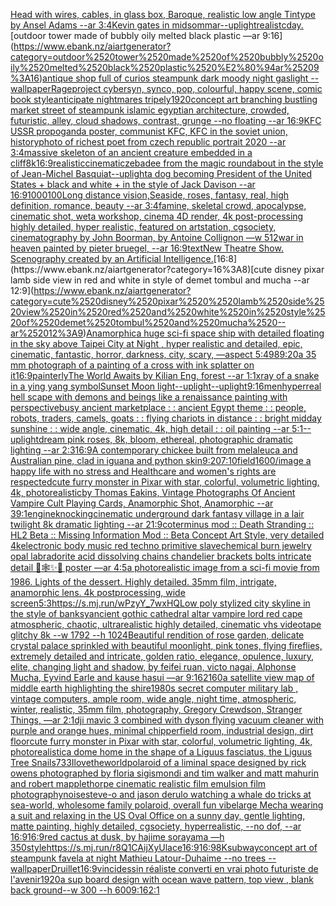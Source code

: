 [Head with wires, cables, in glass box, Baroque,  realistic low angle Tintype by Ansel Adams  --ar 3:4](https://www.ebank.nz/aiartgenerator?category=Head%2520with%2520wires%2C%2520cables%2C%2520in%2520glass%2520box%2C%2520Baroque%2C%2520%2520realistic%2520low%2520angle%2520Tintype%2520by%2520Ansel%2520Adams%2520%2520--ar%25203%3A4)[Kevin gates in midsommar](https://www.ebank.nz/aiartgenerator?category=Kevin%2520gates%2520in%2520midsommar)[--uplight](https://www.ebank.nz/aiartgenerator?category=--uplight)[realistc](https://www.ebank.nz/aiartgenerator?category=realistc)[day.](https://www.ebank.nz/aiartgenerator?category=day.)[outdoor tower made of bubbly oily melted black plastic —ar 9:16](https://www.ebank.nz/aiartgenerator?category=outdoor%2520tower%2520made%2520of%2520bubbly%2520oily%2520melted%2520black%2520plastic%2520%E2%80%94ar%25209%3A16)[antique shop full of curios steampunk dark moody night gaslight --wallpaper](https://www.ebank.nz/aiartgenerator?category=antique%2520shop%2520full%2520of%2520curios%2520steampunk%2520dark%2520moody%2520night%2520gaslight%2520--wallpaper)[Rage](https://www.ebank.nz/aiartgenerator?category=Rage)[project cybersyn, synco, pop, colourful, happy scene, comic book style](https://www.ebank.nz/aiartgenerator?category=project%2520cybersyn%2C%2520synco%2C%2520pop%2C%2520colourful%2C%2520happy%2520scene%2C%2520comic%2520book%2520style)[anticipate nightmares tripely](https://www.ebank.nz/aiartgenerator?category=anticipate%2520nightmares%2520tripely)[1920](https://www.ebank.nz/aiartgenerator?category=1920)[concept art branching bustling market street of steampunk islamic egyptian architecture, crowded, futuristic, alley, cloud shadows, contrast, grunge --no floating --ar 16:9](https://www.ebank.nz/aiartgenerator?category=concept%2520art%2520branching%2520bustling%2520market%2520street%2520of%2520steampunk%2520islamic%2520egyptian%2520architecture%2C%2520crowded%2C%2520futuristic%2C%2520alley%2C%2520cloud%2520shadows%2C%2520contrast%2C%2520grunge%2520--no%2520floating%2520--ar%252016%3A9)[KFC USSR propoganda poster, communist KFC, KFC in the soviet union, history](https://www.ebank.nz/aiartgenerator?category=KFC%2520USSR%2520propoganda%2520poster%2C%2520communist%2520KFC%2C%2520KFC%2520in%2520the%2520soviet%2520union%2C%2520history)[photo of richest poet from czech republic portrait 2020 --ar 3:4](https://www.ebank.nz/aiartgenerator?category=photo%2520of%2520richest%2520poet%2520from%2520czech%2520republic%2520portrait%25202020%2520--ar%25203%3A4)[massive skeleton of an ancient creature embedded in a cliff](https://www.ebank.nz/aiartgenerator?category=massive%2520skeleton%2520of%2520an%2520ancient%2520creature%2520embedded%2520in%2520a%2520cliff)[8k](https://www.ebank.nz/aiartgenerator?category=8k)[16:9](https://www.ebank.nz/aiartgenerator?category=16%3A9)[realistic](https://www.ebank.nz/aiartgenerator?category=realistic)[cinematic](https://www.ebank.nz/aiartgenerator?category=cinematic)[zebadee from the magic roundabout in the style of Jean-Michel Basquiat](https://www.ebank.nz/aiartgenerator?category=zebadee%2520from%2520the%2520magic%2520roundabout%2520in%2520the%2520style%2520of%2520Jean-Michel%2520Basquiat)[--uplight](https://www.ebank.nz/aiartgenerator?category=--uplight)[a dog becoming President of the United States + black and white + in the style of Jack Davison --ar 16:9](https://www.ebank.nz/aiartgenerator?category=a%2520dog%2520becoming%2520President%2520of%2520the%2520United%2520States%2520%2B%2520black%2520and%2520white%2520%2B%2520in%2520the%2520style%2520of%2520Jack%2520Davison%2520--ar%252016%3A9)[1000100](https://www.ebank.nz/aiartgenerator?category=1000100)[Long distance vision,Seaside, roses, fantasy, real, high definition, romance, beauty --ar 3:4](https://www.ebank.nz/aiartgenerator?category=Long%2520distance%2520vision%2CSeaside%2C%2520roses%2C%2520fantasy%2C%2520real%2C%2520high%2520definition%2C%2520romance%2C%2520beauty%2520--ar%25203%3A4)[famine, skeletal crowd, apocalypse, cinematic shot, weta workshop, cinema 4D render, 4k post-processing highly detailed, hyper realistic, featured on artstation, cgsociety, cinematography by John Boorman, by Antoine Collignon —w 512](https://www.ebank.nz/aiartgenerator?category=famine%2C%2520skeletal%2520crowd%2C%2520apocalypse%2C%2520cinematic%2520shot%2C%2520weta%2520workshop%2C%2520cinema%25204D%2520render%2C%25204k%2520post-processing%2520highly%2520detailed%2C%2520hyper%2520realistic%2C%2520featured%2520on%2520artstation%2C%2520cgsociety%2C%2520cinematography%2520by%2520John%2520Boorman%2C%2520by%2520Antoine%2520Collignon%2520%E2%80%94w%2520512)[war in heaven painted by pieter bruegel, --ar 16:9](https://www.ebank.nz/aiartgenerator?category=war%2520in%2520heaven%2520painted%2520by%2520pieter%2520bruegel%2C%2520--ar%252016%3A9)[text](https://www.ebank.nz/aiartgenerator?category=text)[New Theatre Show. Scenography created by an Artificial Intelligence.](https://www.ebank.nz/aiartgenerator?category=New%2520Theatre%2520Show.%2520Scenography%2520created%2520by%2520an%2520Artificial%2520Intelligence.)[16:8](https://www.ebank.nz/aiartgenerator?category=16%3A8)[cute disney pixar  lamb side view in red and white in style of demet tombul and mucha --ar 12:9](https://www.ebank.nz/aiartgenerator?category=cute%2520disney%2520pixar%2520%2520lamb%2520side%2520view%2520in%2520red%2520and%2520white%2520in%2520style%2520of%2520demet%2520tombul%2520and%2520mucha%2520--ar%252012%3A9)[Anamorphic](https://www.ebank.nz/aiartgenerator?category=Anamorphic)[a huge sci-fi space ship with detailed floating in the sky above Taipei City at Night , hyper realistic and detailed, epic, cinematic, fantastic, horror, darkness, city, scary, —aspect 5:4](https://www.ebank.nz/aiartgenerator?category=a%2520huge%2520sci-fi%2520space%2520ship%2520with%2520detailed%2520floating%2520in%2520the%2520sky%2520above%2520Taipei%2520City%2520at%2520Night%2520%2C%2520hyper%2520realistic%2520and%2520detailed%2C%2520epic%2C%2520cinematic%2C%2520fantastic%2C%2520horror%2C%2520darkness%2C%2520city%2C%2520scary%2C%2520%E2%80%94aspect%25205%3A4)[98](https://www.ebank.nz/aiartgenerator?category=98)[9:20](https://www.ebank.nz/aiartgenerator?category=9%3A20)[a 35 mm photograph of a painting of a cross with ink splatter on it](https://www.ebank.nz/aiartgenerator?category=a%252035%2520mm%2520photograph%2520of%2520a%2520painting%2520of%2520a%2520cross%2520with%2520ink%2520splatter%2520on%2520it)[16:9](https://www.ebank.nz/aiartgenerator?category=16%3A9)[painterly](https://www.ebank.nz/aiartgenerator?category=painterly)[The World Awaits by Kilian Eng, forest --ar 1:1](https://www.ebank.nz/aiartgenerator?category=The%2520World%2520Awaits%2520by%2520Kilian%2520Eng%2C%2520forest%2520--ar%25201%3A1)[xray of a snake in a ying yang symbol](https://www.ebank.nz/aiartgenerator?category=xray%2520of%2520a%2520snake%2520in%2520a%2520ying%2520yang%2520symbol)[Sunset Moon light](https://www.ebank.nz/aiartgenerator?category=Sunset%2520Moon%2520light)[--uplight](https://www.ebank.nz/aiartgenerator?category=--uplight)[--uplight](https://www.ebank.nz/aiartgenerator?category=--uplight)[9:16](https://www.ebank.nz/aiartgenerator?category=9%3A16)[men](https://www.ebank.nz/aiartgenerator?category=men)[hyperreal hell scape with demons and beings like a renaissance painting with perspective](https://www.ebank.nz/aiartgenerator?category=hyperreal%2520hell%2520scape%2520with%2520demons%2520and%2520beings%2520like%2520a%2520renaissance%2520painting%2520with%2520perspective)[busy ancient marketplace : : ancient Egypt theme : : people, robots, traders, camels, goats : : flying chariots in distance : : bright midday sunshine : : wide angle, cinematic, 4k, high detail : : oil painting --ar 5:1](https://www.ebank.nz/aiartgenerator?category=busy%2520ancient%2520marketplace%2520%3A%2520%3A%2520ancient%2520Egypt%2520theme%2520%3A%2520%3A%2520people%2C%2520robots%2C%2520traders%2C%2520camels%2C%2520goats%2520%3A%2520%3A%2520flying%2520chariots%2520in%2520distance%2520%3A%2520%3A%2520bright%2520midday%2520sunshine%2520%3A%2520%3A%2520wide%2520angle%2C%2520cinematic%2C%25204k%2C%2520high%2520detail%2520%3A%2520%3A%2520oil%2520painting%2520--ar%25205%3A1)[--uplight](https://www.ebank.nz/aiartgenerator?category=--uplight)[dream pink roses, 8k, bloom, ethereal, photographic dramatic lighting --ar 2:3](https://www.ebank.nz/aiartgenerator?category=dream%2520pink%2520roses%2C%25208k%2C%2520bloom%2C%2520ethereal%2C%2520photographic%2520dramatic%2520lighting%2520--ar%25202%3A3)[16:9](https://www.ebank.nz/aiartgenerator?category=16%3A9)[A contemporary chickee built from melaleuca and Australian pine, clad in iguana and python skin](https://www.ebank.nz/aiartgenerator?category=A%2520contemporary%2520chickee%2520built%2520from%2520melaleuca%2520and%2520Australian%2520pine%2C%2520clad%2520in%2520iguana%2520and%2520python%2520skin)[9:20](https://www.ebank.nz/aiartgenerator?category=9%3A20)[7:10](https://www.ebank.nz/aiartgenerator?category=7%3A10)[field](https://www.ebank.nz/aiartgenerator?category=field)[1600](https://www.ebank.nz/aiartgenerator?category=1600)[/image a happy life with no stress and Healthcare and women's rights are respected](https://www.ebank.nz/aiartgenerator?category=/image%2520a%2520happy%2520life%2520with%2520no%2520stress%2520and%2520Healthcare%2520and%2520women%27s%2520rights%2520are%2520respected)[cute furry monster in Pixar with star, colorful, volumetric lighting, 4k, photorealistic](https://www.ebank.nz/aiartgenerator?category=cute%2520furry%2520monster%2520in%2520Pixar%2520with%2520star%2C%2520colorful%2C%2520volumetric%2520lighting%2C%25204k%2C%2520photorealistic)[by Thomas Eakins, Vintage Photographs Of Ancient Vampire Cult Playing Cards, Anamorphic Shot, Anamorphic --ar 39:1](https://www.ebank.nz/aiartgenerator?category=by%2520Thomas%2520Eakins%2C%2520Vintage%2520Photographs%2520Of%2520Ancient%2520Vampire%2520Cult%2520Playing%2520Cards%2C%2520Anamorphic%2520Shot%2C%2520Anamorphic%2520--ar%252039%3A1)[engine](https://www.ebank.nz/aiartgenerator?category=engine)[knocking](https://www.ebank.nz/aiartgenerator?category=knocking)[cinematic underground dark fantasy village in a lair twilight 8k dramatic lighting --ar 21:9](https://www.ebank.nz/aiartgenerator?category=cinematic%2520underground%2520dark%2520fantasy%2520village%2520in%2520a%2520lair%2520twilight%25208k%2520dramatic%2520lighting%2520--ar%252021%3A9)[coterminus mod :: Death Stranding :: HL2 Beta :: Missing Information Mod :: Beta Concept Art Style, very detailed 4k](https://www.ebank.nz/aiartgenerator?category=coterminus%2520mod%2520%3A%3A%2520Death%2520Stranding%2520%3A%3A%2520HL2%2520Beta%2520%3A%3A%2520Missing%2520Information%2520Mod%2520%3A%3A%2520Beta%2520Concept%2520Art%2520Style%2C%2520very%2520detailed%25204k)[electronic body music red techno primitive slave](https://www.ebank.nz/aiartgenerator?category=electronic%2520body%2520music%2520red%2520techno%2520primitive%2520slave)[chemical burn jewelry opal labradorite acid dissolving chains chandelier brackets bolts intricate detail 🦋🕸✨🫧 poster —ar 4:5](https://www.ebank.nz/aiartgenerator?category=chemical%2520burn%2520jewelry%2520opal%2520labradorite%2520acid%2520dissolving%2520chains%2520chandelier%2520brackets%2520bolts%2520intricate%2520detail%2520%F0%9F%A6%8B%F0%9F%95%B8%E2%9C%A8%F0%9F%AB%A7%2520poster%2520%E2%80%94ar%25204%3A5)[a photorealistic image from a sci-fi movie from 1986. Lights of the dessert.  Highly detailed. 35mm film, intrigate, anamorphic lens. 4k postprocessing, wide screen](https://www.ebank.nz/aiartgenerator?category=a%2520photorealistic%2520image%2520from%2520a%2520sci-fi%2520movie%2520from%25201986.%2520Lights%2520of%2520the%2520dessert.%2520%2520Highly%2520detailed.%252035mm%2520film%2C%2520intrigate%2C%2520anamorphic%2520lens.%25204k%2520postprocessing%2C%2520wide%2520screen)[5:3](https://www.ebank.nz/aiartgenerator?category=5%3A3)[<https://s.mj.run/wPzyY_7wxHQ>](https://www.ebank.nz/aiartgenerator?category=%3Chttps%3A//s.mj.run/wPzyY_7wxHQ%3E)[Low poly stylized city skyline in the style of banksy](https://www.ebank.nz/aiartgenerator?category=Low%2520poly%2520stylized%2520city%2520skyline%2520in%2520the%2520style%2520of%2520banksy)[ancient gothic cathedral altar vampire lord red cape atmospheric, chaotic, ultrarealistic highly detailed, cinematic vhs videotape glitchy 8k --w 1792 --h 1024](https://www.ebank.nz/aiartgenerator?category=ancient%2520gothic%2520cathedral%2520altar%2520vampire%2520lord%2520red%2520cape%2520atmospheric%2C%2520chaotic%2C%2520ultrarealistic%2520highly%2520detailed%2C%2520cinematic%2520vhs%2520videotape%2520glitchy%25208k%2520--w%25201792%2520--h%25201024)[Beautiful rendition of rose garden, delicate crystal palace sprinkled with beautiful moonlight, pink tones, flying fireflies, extremely detailed and intricate, golden ratio, elegance, opulence, luxury, elite, changing light and shadow, by feifei ruan, victo nagai, Alphonse Mucha, Eyvind Earle and kause hasui —ar 9:16](https://www.ebank.nz/aiartgenerator?category=Beautiful%2520rendition%2520of%2520rose%2520garden%2C%2520delicate%2520crystal%2520palace%2520sprinkled%2520with%2520beautiful%2520moonlight%2C%2520pink%2520tones%2C%2520flying%2520fireflies%2C%2520extremely%2520detailed%2520and%2520intricate%2C%2520golden%2520ratio%2C%2520elegance%2C%2520opulence%2C%2520luxury%2C%2520elite%2C%2520changing%2520light%2520and%2520shadow%2C%2520by%2520feifei%2520ruan%2C%2520victo%2520nagai%2C%2520Alphonse%2520Mucha%2C%2520Eyvind%2520Earle%2520and%2520kause%2520hasui%2520%E2%80%94ar%25209%3A16)[2160](https://www.ebank.nz/aiartgenerator?category=2160)[a satellite view map of middle earth highlighting the shire](https://www.ebank.nz/aiartgenerator?category=a%2520satellite%2520view%2520map%2520of%2520middle%2520earth%2520highlighting%2520the%2520shire)[1980s secret computer military lab , vintage computers, ample room, wide angle, night time, atmospheric, winter, realistic, 35mm film, photography, Gregory Crewdson, Stranger Things, —ar 2:1](https://www.ebank.nz/aiartgenerator?category=1980s%2520secret%2520computer%2520military%2520lab%2520%2C%2520vintage%2520computers%2C%2520ample%2520room%2C%2520wide%2520angle%2C%2520night%2520time%2C%2520atmospheric%2C%2520winter%2C%2520realistic%2C%252035mm%2520film%2C%2520photography%2C%2520Gregory%2520Crewdson%2C%2520Stranger%2520Things%2C%2520%E2%80%94ar%25202%3A1)[dji mavic 3 combined with dyson flying vacuum cleaner with purple and orange hues, minimal chipperfield room, industrial design, dirt floor](https://www.ebank.nz/aiartgenerator?category=dji%2520mavic%25203%2520combined%2520with%2520dyson%2520flying%2520vacuum%2520cleaner%2520with%2520purple%2520and%2520orange%2520hues%2C%2520minimal%2520chipperfield%2520room%2C%2520industrial%2520design%2C%2520dirt%2520floor)[cute furry monster in Pixar with star, colorful, volumetric lighting, 4k, photorealistic](https://www.ebank.nz/aiartgenerator?category=cute%2520furry%2520monster%2520in%2520Pixar%2520with%2520star%2C%2520colorful%2C%2520volumetric%2520lighting%2C%25204k%2C%2520photorealistic)[a dome home in the shape of a Liguus fasciatus, the Liguus Tree Snails](https://www.ebank.nz/aiartgenerator?category=a%2520dome%2520home%2520in%2520the%2520shape%2520of%2520a%2520Liguus%2520fasciatus%2C%2520the%2520Liguus%2520Tree%2520Snails)[733](https://www.ebank.nz/aiartgenerator?category=733)[Ilovetheworld](https://www.ebank.nz/aiartgenerator?category=Ilovetheworld)[polaroid of a liminal space designed by rick owens photographed by floria sigismondi and tim walker  and matt mahurin and robert mapplethorpe cinematic realistic film emulsion film photography](https://www.ebank.nz/aiartgenerator?category=polaroid%2520of%2520a%2520liminal%2520space%2520designed%2520by%2520rick%2520owens%2520photographed%2520by%2520floria%2520sigismondi%2520and%2520tim%2520walker%2520%2520and%2520matt%2520mahurin%2520and%2520robert%2520mapplethorpe%2520cinematic%2520realistic%2520film%2520emulsion%2520film%2520photography)[noise](https://www.ebank.nz/aiartgenerator?category=noise)[steve-o and jason derulo watching a whale do tricks at sea-world, wholesome family polaroid, overall fun vibe](https://www.ebank.nz/aiartgenerator?category=steve-o%2520and%2520jason%2520derulo%2520watching%2520a%2520whale%2520do%2520tricks%2520at%2520sea-world%2C%2520wholesome%2520family%2520polaroid%2C%2520overall%2520fun%2520vibe)[large Mecha wearing a suit and relaxing in the US Oval Office on a sunny day, gentle lighting, matte painting, highly detailed, cgsociety, hyperrealistic, --no dof, --ar 16:9](https://www.ebank.nz/aiartgenerator?category=large%2520Mecha%2520wearing%2520a%2520suit%2520and%2520relaxing%2520in%2520the%2520US%2520Oval%2520Office%2520on%2520a%2520sunny%2520day%2C%2520gentle%2520lighting%2C%2520matte%2520painting%2C%2520highly%2520detailed%2C%2520cgsociety%2C%2520hyperrealistic%2C%2520--no%2520dof%2C%2520--ar%252016%3A9)[16:9](https://www.ebank.nz/aiartgenerator?category=16%3A9)[red cactus at dusk, by hajime sorayama —h 350](https://www.ebank.nz/aiartgenerator?category=red%2520cactus%2520at%2520dusk%2C%2520by%2520hajime%2520sorayama%2520%E2%80%94h%2520350)[style](https://www.ebank.nz/aiartgenerator?category=style)[<https://s.mj.run/r8Q1CAijXyU>](https://www.ebank.nz/aiartgenerator?category=%3Chttps%3A//s.mj.run/r8Q1CAijXyU%3E)[lace](https://www.ebank.nz/aiartgenerator?category=lace)[16:9](https://www.ebank.nz/aiartgenerator?category=16%3A9)[16:9](https://www.ebank.nz/aiartgenerator?category=16%3A9)[8K](https://www.ebank.nz/aiartgenerator?category=8K)[subway](https://www.ebank.nz/aiartgenerator?category=subway)[concept art of steampunk favela at night Mathieu Latour-Duhaime --no trees --wallpaper](https://www.ebank.nz/aiartgenerator?category=concept%2520art%2520of%2520steampunk%2520favela%2520at%2520night%2520Mathieu%2520Latour-Duhaime%2520--no%2520trees%2520--wallpaper)[Druillet](https://www.ebank.nz/aiartgenerator?category=Druillet)[](https://www.ebank.nz/aiartgenerator?category=)[16:9](https://www.ebank.nz/aiartgenerator?category=16%3A9)[vinci](https://www.ebank.nz/aiartgenerator?category=vinci)[dessin réaliste converti en vrai photo futuriste de l'avenir](https://www.ebank.nz/aiartgenerator?category=dessin%2520r%C3%A9aliste%2520converti%2520en%2520vrai%2520photo%2520futuriste%2520de%2520l%27avenir)[1920](https://www.ebank.nz/aiartgenerator?category=1920)[a sup board design with ocean wave pattern, top view , blank back ground--w 300 --h 600](https://www.ebank.nz/aiartgenerator?category=a%2520sup%2520board%2520design%2520with%2520ocean%2520wave%2520pattern%2C%2520top%2520view%2520%2C%2520blank%2520back%2520ground--w%2520300%2520--h%2520600)[9:16](https://www.ebank.nz/aiartgenerator?category=9%3A16)[2:1](https://www.ebank.nz/aiartgenerator?category=2%3A1)